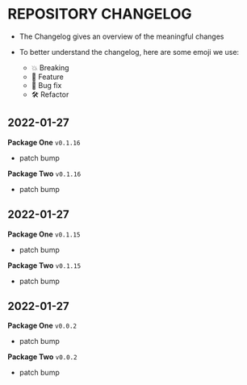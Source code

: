 # REPOSITORY CHANGELOG

- The Changelog gives an overview of the meaningful changes

- To better understand the changelog, here are some emoji we use:

  - 💥 Breaking
  - 🚀 Feature
  - 🐛 Bug fix
  - 🛠 Refactor

<!-- CHANGELOG:INSERT -->

## 2022-01-27

**Package One** `v0.1.16`

- patch bump

**Package Two** `v0.1.16`

- patch bump


## 2022-01-27

**Package One** `v0.1.15`

- patch bump

**Package Two** `v0.1.15`

- patch bump


## 2022-01-27

**Package One** `v0.0.2`

- patch bump

**Package Two** `v0.0.2`

- patch bump

